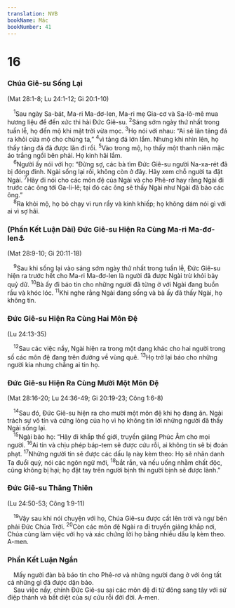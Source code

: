 ```yaml
---
translation: NVB
bookName: Mác 
bookNumber: 41
---
```


<div class="title"><h1>16</h1><h3>Chúa Giê-su Sống Lại </h3><p>(Mat 28:1-8; Lu 24:1-12; Gi 20:1-10) </p></div>
<span class="verse mac_16_1"> <sup>1</sup>Sau ngày Sa-bát, Ma-ri Ma-đơ-len, Ma-ri mẹ Gia-cơ và Sa-lô-mê mua hương liệu để đến xức thi hài Đức Giê-su. </span>
<span class="verse mac_16_2"><sup>2</sup>Sáng sớm ngày thứ nhất trong tuần lễ, họ đến mộ khi mặt trời vừa mọc. </span>
<span class="verse mac_16_3"><sup>3</sup>Họ nói với nhau: “Ai sẽ lăn tảng đá ra khỏi cửa mộ cho chúng ta,” </span>
<span class="verse mac_16_4"><sup>4</sup>vì tảng đá lớn lắm. Nhưng khi nhìn lên, họ thấy tảng đá đã được lăn đi rồi. </span>
<span class="verse mac_16_5"><sup>5</sup>Vào trong mộ, họ thấy một thanh niên mặc áo trắng ngồi bên phải. Họ kinh hãi lắm. <br/></span>
<span class="verse mac_16_6"> <sup>6</sup>Người ấy nói với họ: “Đừng sợ, các bà tìm Đức Giê-su người Na-xa-rét đã bị đóng đinh. Ngài sống lại rồi, không còn ở đây. Hãy xem chỗ người ta đặt Ngài. </span>
<span class="verse mac_16_7"><sup>7</sup>Hãy đi nói cho các môn đệ của Ngài và cho Phê-rơ hay rằng Ngài đi trước các ông tới Ga-li-lê; tại đó các ông sẽ thấy Ngài như Ngài đã bảo các ông.” <br/></span>
<span class="verse mac_16_8"> <sup>8</sup>Ra khỏi mộ, họ bỏ chạy vì run rẩy và kinh khiếp; họ không dám nói gì với ai vì sợ hãi. <br/></span>
<div class="title"><h3>(Phần Kết Luận Dài) Đức Giê-su Hiện Ra Cùng Ma-ri Ma-đơ-len<a data-toggle="tooltip" data-placement="bottom" title="Nhiều bản cổ sao đến đây là hết sách Phúc Âm theo Mác">⚓</a> </h3><p>(Mat 28:9-10; Gi 20:11-18) </p></div>
<span class="verse mac_16_9"> <sup>9</sup>Sau khi sống lại vào sáng sớm ngày thứ nhất trong tuần lễ, Đức Giê-su hiện ra trước hết cho Ma-ri Ma-đơ-len là người đã được Ngài trừ khỏi bảy quỷ dữ. </span>
<span class="verse mac_16_10"><sup>10</sup>Bà ấy đi báo tin cho những người đã từng ở với Ngài đang buồn rầu và khóc lóc. </span>
<span class="verse mac_16_11"><sup>11</sup>Khi nghe rằng Ngài đang sống và bà ấy đã thấy Ngài, họ không tin. <br/></span>
<div class="title"><h3>Đức Giê-su Hiện Ra Cùng Hai Môn Đệ </h3><p>(Lu 24:13-35) </p></div>
<span class="verse mac_16_12"> <sup>12</sup>Sau các việc nầy, Ngài hiện ra trong một dạng khác cho hai người trong số các môn đệ đang trên đường về vùng quê. </span>
<span class="verse mac_16_13"><sup>13</sup>Họ trở lại báo cho những người kia nhưng chẳng ai tin họ. <br/></span>
<div class="title"><h3>Đức Giê-su Hiện Ra Cùng Mười Một Môn Đệ </h3><p>(Mat 28:16-20; Lu 24:36-49; Gi 20:19-23; Công 1:6-8) </p></div>
<span class="verse mac_16_14"> <sup>14</sup>Sau đó, Đức Giê-su hiện ra cho mười một môn đệ khi họ đang ăn. Ngài trách sự vô tín và cứng lòng của họ vì họ không tin lời những người đã thấy Ngài sống lại. <br/></span>
<span class="verse mac_16_15"> <sup>15</sup>Ngài bảo họ: “Hãy đi khắp thế giới, truyền giảng Phúc Âm cho mọi người. </span>
<span class="verse mac_16_16"><sup>16</sup>Ai tin và chịu phép báp-tem sẽ được cứu rỗi, ai không tin sẽ bị đoán phạt. </span>
<span class="verse mac_16_17"><sup>17</sup>Những người tin sẽ được các dấu lạ này kèm theo: Họ sẽ nhân danh Ta đuổi quỷ, nói các ngôn ngữ mới, </span>
<span class="verse mac_16_18"><sup>18</sup>bắt rắn, và nếu uống nhằm chất độc, cũng không bị hại; họ đặt tay trên người bịnh thì người bịnh sẽ được lành.” <br/></span>
<div class="title"><h3>Đức Giê-su Thăng Thiên </h3><p>(Lu 24:50-53; Công 1:9-11) </p></div>
<span class="verse mac_16_19"> <sup>19</sup>Vậy sau khi nói chuyện với họ, Chúa Giê-su được cất lên trời và ngự bên phải Đức Chúa Trời. </span>
<span class="verse mac_16_20"><sup>20</sup>Còn các môn đệ Ngài ra đi truyền giảng khắp nơi, Chúa cùng làm việc với họ và xác chứng lời họ bằng nhiều dấu lạ kèm theo. A-men. <br/></span>
<div class="title"><h3>Phần Kết Luận Ngắn </h3></div>
<span class="verse mac_16_20"> Mấy người đàn bà báo tin cho Phê-rơ và những người đang ở với ông tất cả những gì đã được dặn bảo. <br/> Sau việc nầy, chính Đức Giê-su sai các môn đệ đi từ đông sang tây với sứ điệp thánh và bất diệt của sự cứu rỗi đời đời. A-men. <br/></span>

